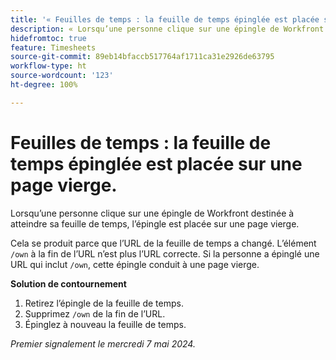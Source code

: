 ```yaml
---
title: '« Feuilles de temps : la feuille de temps épinglée est placée sur une page vierge. »'
description: « Lorsqu’une personne clique sur une épingle de Workfront destinée à atteindre sa feuille de temps, l’épingle est placée sur une page vierge. » Une solution de contournement est disponible. »
hidefromtoc: true
feature: Timesheets
source-git-commit: 89eb14bfaccb517764af1711ca31e2926de63795
workflow-type: ht
source-wordcount: '123'
ht-degree: 100%

---
```



# Feuilles de temps : la feuille de temps épinglée est placée sur une page vierge.

Lorsqu’une personne clique sur une épingle de Workfront destinée à atteindre sa feuille de temps, l’épingle est placée sur une page vierge.

Cela se produit parce que l’URL de la feuille de temps a changé. L’élément `/own` à la fin de l’URL n’est plus l’URL correcte. Si la personne a épinglé une URL qui inclut `/own`, cette épingle conduit à une page vierge.

**Solution de contournement**

1. Retirez l’épingle de la feuille de temps.
1. Supprimez `/own` de la fin de l’URL.
1. Épinglez à nouveau la feuille de temps.

_Premier signalement le mercredi 7 mai 2024._

